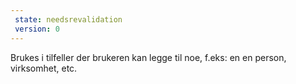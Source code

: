 ```yaml
---
 state: needsrevalidation
 version: 0
---
```

Brukes i tilfeller der brukeren kan legge til noe, f.eks: en en person, virksomhet, etc.
